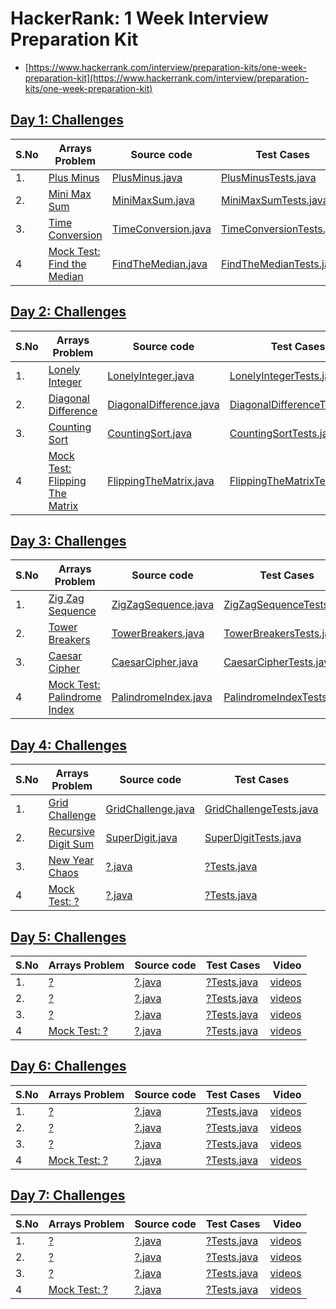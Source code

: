 # HackerRank: 1 Week Interview Preparation Kit
- [https://www.hackerrank.com/interview/preparation-kits/one-week-preparation-kit](https://www.hackerrank.com/interview/preparation-kits/one-week-preparation-kit)


## [Day 1: Challenges](https://www.hackerrank.com/interview/preparation-kits/one-week-preparation-kit/one-week-day-one/)
| S.No | Arrays Problem | Source code | Test Cases  | Video | 
| ------------- | ------------- |-------------|-------------| -----:|
| 1. | [Plus Minus](https://www.hackerrank.com/challenges/one-week-preparation-kit-plus-minus/) | [PlusMinus.java](https://github.com/krishnamanchikalapudi/CodingChallenge.java/blob/develop/src/main/java/solutions/hackerrank/prepkit1week/PlusMinus.java) | [PlusMinusTests.java](https://github.com/krishnamanchikalapudi/CodingChallenge.java/blob/develop/src/test/java/solutions/hackerrank/prepkit1week/unit/PlusMinusTests.java)  |  [videos](https://youtube.com/@DayOneDev)| 
| 2. | [Mini Max Sum](https://www.hackerrank.com/challenges/one-week-preparation-kit-mini-max-sum/) | [MiniMaxSum.java](https://github.com/krishnamanchikalapudi/CodingChallenge.java/blob/develop/src/main/java/solutions/hackerrank/prepkit1week/MiniMaxSum.java) | [MiniMaxSumTests.java](https://github.com/krishnamanchikalapudi/CodingChallenge.java/blob/develop/src/test/java/solutions/hackerrank/prepkit1week/unit/MiniMaxSumTests.java)  |  [videos](https://youtube.com/@DayOneDev)| 
| 3. | [Time Conversion](https://www.hackerrank.com/challenges/one-week-preparation-kit-time-conversion/) | [TimeConversion.java](https://github.com/krishnamanchikalapudi/CodingChallenge.java/blob/develop/src/main/java/solutions/hackerrank/prepkit1week/TimeConversion.java) | [TimeConversionTests.java](https://github.com/krishnamanchikalapudi/CodingChallenge.java/blob/develop/src/test/java/solutions/hackerrank/prepkit1week/unit/TimeConversionTests.java)  |  [videos](https://youtube.com/@DayOneDev)| 
| 4| [Mock Test: Find the Median](https://www.hackerrank.com/interview/preparation-kits/one-week-preparation-kit/one-week-day-one/)| [FindTheMedian.java](https://github.com/krishnamanchikalapudi/CodingChallenge.java/blob/develop/src/main/java/solutions/hackerrank/prepkit1week/FindTheMedian.java) | [FindTheMedianTests.java](https://github.com/krishnamanchikalapudi/CodingChallenge.java/blob/develop/src/test/java/solutions/hackerrank/prepkit1week/unit/FindTheMedianTests.java)  |  [videos](https://youtube.com/@DayOneDev)| 

## [Day 2: Challenges](https://www.hackerrank.com/interview/preparation-kits/one-week-preparation-kit/one-week-day-two/)
| S.No | Arrays Problem | Source code | Test Cases  | Video | 
| ------------- | ------------- |-------------|-------------| -----:|
| 1. | [Lonely Integer](https://www.hackerrank.com/challenges/one-week-preparation-kit-lonely-integer/) | [LonelyInteger.java](https://github.com/krishnamanchikalapudi/CodingChallenge.java/blob/develop/src/main/java/solutions/hackerrank/prepkit1week/LonelyInteger.java) | [LonelyIntegerTests.java](https://github.com/krishnamanchikalapudi/CodingChallenge.java/blob/develop/src/test/java/solutions/hackerrank/prepkit1week/unit/LonelyIntegerTests.java)  |  [videos](https://youtube.com/@DayOneDev)| 
| 2. | [Diagonal Difference](https://www.hackerrank.com/challenges/one-week-preparation-kit-diagonal-difference/) | [DiagonalDifference.java](https://github.com/krishnamanchikalapudi/CodingChallenge.java/blob/develop/src/main/java/solutions/hackerrank/prepkit1week/DiagonalDifference.java) | [DiagonalDifferenceTests.java](https://github.com/krishnamanchikalapudi/CodingChallenge.java/blob/develop/src/test/java/solutions/hackerrank/prepkit1week/unit/DiagonalDifferenceTests.java)  |  [videos](https://youtube.com/@DayOneDev)| 
| 3. | [Counting Sort](https://www.hackerrank.com/challenges/one-week-preparation-kit-countingsort1/) | [CountingSort.java](https://github.com/krishnamanchikalapudi/CodingChallenge.java/blob/develop/src/main/java/solutions/hackerrank/prepkit1week/CountingSort.java) | [CountingSortTests.java](https://github.com/krishnamanchikalapudi/CodingChallenge.java/blob/develop/src/test/java/solutions/hackerrank/prepkit1week/unit/CountingSortTests.java)  |  [videos](https://youtube.com/@DayOneDev)| 
| 4| [Mock Test: Flipping The Matrix](https://www.hackerrank.com/interview/preparation-kits/one-week-preparation-kit/one-week-day-two/) | [FlippingTheMatrix.java](https://github.com/krishnamanchikalapudi/CodingChallenge.java/blob/develop/src/main/java/solutions/hackerrank/prepkit1week/FlippingTheMatrix.java) | [FlippingTheMatrixTests.java](https://github.com/krishnamanchikalapudi/CodingChallenge.java/blob/develop/src/test/java/solutions/hackerrank/prepkit1week/unit/FlippingTheMatrixTests.java)  |  [videos](https://youtube.com/@DayOneDev)| 


## [Day 3: Challenges](https://www.hackerrank.com/interview/preparation-kits/one-week-preparation-kit/one-week-day-three/)
| S.No | Arrays Problem | Source code | Test Cases  | Video | 
| ------------- | ------------- |-------------|-------------| -----:|
| 1. | [Zig Zag Sequence](https://www.hackerrank.com/challenges/one-week-preparation-kit-zig-zag-sequence/) | [ZigZagSequence.java](https://github.com/krishnamanchikalapudi/CodingChallenge.java/blob/develop/src/main/java/solutions/hackerrank/prepkit1week/ZigZagSequence.java) | [ZigZagSequenceTests.java](https://github.com/krishnamanchikalapudi/CodingChallenge.java/blob/develop/src/test/java/solutions/hackerrank/prepkit1week/unit/ZigZagSequenceTests.java)  |  [videos](https://youtube.com/@DayOneDev)| 
| 2. | [Tower Breakers](https://www.hackerrank.com/challenges/one-week-preparation-kit-tower-breakers-1/) | [TowerBreakers.java](https://github.com/krishnamanchikalapudi/CodingChallenge.java/blob/develop/src/main/java/solutions/hackerrank/prepkit1week/TowerBreakers.java) | [TowerBreakersTests.java](https://github.com/krishnamanchikalapudi/CodingChallenge.java/blob/develop/src/test/java/solutions/hackerrank/prepkit1week/unit/TowerBreakersTests.java)  |  [videos](https://youtube.com/@DayOneDev)| 
| 3. | [Caesar Cipher](https://www.hackerrank.com/challenges/one-week-preparation-kit-caesar-cipher-1/) | [CaesarCipher.java](https://github.com/krishnamanchikalapudi/CodingChallenge.java/blob/develop/src/main/java/solutions/hackerrank/prepkit1week/CaesarCipher.java) | [CaesarCipherTests.java](https://github.com/krishnamanchikalapudi/CodingChallenge.java/blob/develop/src/test/java/solutions/hackerrank/prepkit1week/unit/CaesarCipherTests.java)  |  [videos](https://youtube.com/@DayOneDev)| 
| 4| [Mock Test: Palindrome Index](https://www.hackerrank.com/interview/preparation-kits/one-week-preparation-kit/one-week-day-three/) | [PalindromeIndex.java](https://github.com/krishnamanchikalapudi/CodingChallenge.java/blob/develop/src/main/java/solutions/hackerrank/prepkit1week/PalindromeIndex.java) | [PalindromeIndexTests.java](https://github.com/krishnamanchikalapudi/CodingChallenge.java/blob/develop/src/test/java/solutions/hackerrank/prepkit1week/unit/PalindromeIndexTests.java)  |  [videos](https://youtube.com/@DayOneDev)| 

## [Day 4: Challenges](https://www.hackerrank.com/interview/preparation-kits/one-week-preparation-kit/one-week-day-four/)
| S.No | Arrays Problem | Source code | Test Cases  | Video | 
| ------------- | ------------- |-------------|-------------| -----:|
| 1. | [Grid Challenge](https://www.hackerrank.com/challenges/one-week-preparation-kit-grid-challenge/) | [GridChallenge.java](https://github.com/krishnamanchikalapudi/CodingChallenge.java/blob/develop/src/main/java/solutions/hackerrank/prepkit1week/GridChallenge.java) | [GridChallengeTests.java](https://github.com/krishnamanchikalapudi/CodingChallenge.java/blob/develop/src/test/java/solutions/hackerrank/prepkit1week/unit/GridChallengeTests.java)  |  [videos](https://youtube.com/@DayOneDev)| 
| 2. | [Recursive Digit Sum](https://www.hackerrank.com/challenges/one-week-preparation-kit-recursive-digit-sum/) | [SuperDigit.java](https://github.com/krishnamanchikalapudi/CodingChallenge.java/blob/develop/src/main/java/solutions/hackerrank/prepkit1week/SuperDigit.java) | [SuperDigitTests.java](https://github.com/krishnamanchikalapudi/CodingChallenge.java/blob/develop/src/test/java/solutions/hackerrank/prepkit1week/unit/SuperDigitTests.java)  |  [videos](https://youtube.com/@DayOneDev)| 
| 3. | [New Year Chaos](https://www.hackerrank.com/challenges/?/) | [?.java](https://github.com/krishnamanchikalapudi/CodingChallenge.java/blob/develop/src/main/java/solutions/hackerrank/prepkit1week/?.java) | [?Tests.java](https://github.com/krishnamanchikalapudi/CodingChallenge.java/blob/develop/src/test/java/solutions/hackerrank/prepkit1week/unit/?Tests.java)  |  [videos](https://youtube.com/@DayOneDev)| 
| 4|  [Mock Test: ?](https://www.hackerrank.com/interview/preparation-kits/one-week-preparation-kit/one-week-day-four/) | [?.java](https://github.com/krishnamanchikalapudi/CodingChallenge.java/blob/develop/src/main/java/solutions/hackerrank/prepkit1week/?.java) | [?Tests.java](https://github.com/krishnamanchikalapudi/CodingChallenge.java/blob/develop/src/test/java/solutions/hackerrank/prepkit1week/unit/?Tests.java)  |  [videos](https://youtube.com/@DayOneDev)| 

## [Day 5: Challenges](https://www.hackerrank.com/interview/preparation-kits/one-week-preparation-kit/one-week-day-five/)
| S.No | Arrays Problem | Source code | Test Cases  | Video | 
| ------------- | ------------- |-------------|-------------| -----:|
| 1. | [?](https://www.hackerrank.com/challenges/?/) | [?.java](https://github.com/krishnamanchikalapudi/CodingChallenge.java/blob/develop/src/main/java/solutions/hackerrank/prepkit1week/?.java) | [?Tests.java](https://github.com/krishnamanchikalapudi/CodingChallenge.java/blob/develop/src/test/java/solutions/hackerrank/prepkit1week/unit/?Tests.java)  |  [videos](https://youtube.com/@DayOneDev)| 
| 2. | [?](https://www.hackerrank.com/challenges/?/) | [?.java](https://github.com/krishnamanchikalapudi/CodingChallenge.java/blob/develop/src/main/java/solutions/hackerrank/prepkit1week/?.java) | [?Tests.java](https://github.com/krishnamanchikalapudi/CodingChallenge.java/blob/develop/src/test/java/solutions/hackerrank/prepkit1week/unit/?Tests.java)  |  [videos](https://youtube.com/@DayOneDev)| 
| 3. | [?](https://www.hackerrank.com/challenges/?/) | [?.java](https://github.com/krishnamanchikalapudi/CodingChallenge.java/blob/develop/src/main/java/solutions/hackerrank/prepkit1week/?.java) | [?Tests.java](https://github.com/krishnamanchikalapudi/CodingChallenge.java/blob/develop/src/test/java/solutions/hackerrank/prepkit1week/unit/?Tests.java)  |  [videos](https://youtube.com/@DayOneDev)| 
| 4|  [Mock Test: ?](https://www.hackerrank.com/interview/preparation-kits/one-week-preparation-kit/one-week-day-five/) | [?.java](https://github.com/krishnamanchikalapudi/CodingChallenge.java/blob/develop/src/main/java/solutions/hackerrank/prepkit1week/?.java) | [?Tests.java](https://github.com/krishnamanchikalapudi/CodingChallenge.java/blob/develop/src/test/java/solutions/hackerrank/prepkit1week/unit/?Tests.java)  |  [videos](https://youtube.com/@DayOneDev)| 

## [Day 6: Challenges](https://www.hackerrank.com/interview/preparation-kits/one-week-preparation-kit/one-week-day-six/)
| S.No | Arrays Problem | Source code | Test Cases  | Video | 
| ------------- | ------------- |-------------|-------------| -----:|
| 1. | [?](https://www.hackerrank.com/challenges/?/) | [?.java](https://github.com/krishnamanchikalapudi/CodingChallenge.java/blob/develop/src/main/java/solutions/hackerrank/prepkit1week/?.java) | [?Tests.java](https://github.com/krishnamanchikalapudi/CodingChallenge.java/blob/develop/src/test/java/solutions/hackerrank/prepkit1week/unit/?Tests.java)  |  [videos](https://youtube.com/@DayOneDev)| 
| 2. | [?](https://www.hackerrank.com/challenges/?/) | [?.java](https://github.com/krishnamanchikalapudi/CodingChallenge.java/blob/develop/src/main/java/solutions/hackerrank/prepkit1week/?.java) | [?Tests.java](https://github.com/krishnamanchikalapudi/CodingChallenge.java/blob/develop/src/test/java/solutions/hackerrank/prepkit1week/unit/?Tests.java)  |  [videos](https://youtube.com/@DayOneDev)| 
| 3. | [?](https://www.hackerrank.com/challenges/?/) | [?.java](https://github.com/krishnamanchikalapudi/CodingChallenge.java/blob/develop/src/main/java/solutions/hackerrank/prepkit1week/?.java) | [?Tests.java](https://github.com/krishnamanchikalapudi/CodingChallenge.java/blob/develop/src/test/java/solutions/hackerrank/prepkit1week/unit/?Tests.java)  |  [videos](https://youtube.com/@DayOneDev)| 
| 4|  [Mock Test: ?](https://www.hackerrank.com/interview/preparation-kits/one-week-preparation-kit/one-week-day-six/) | [?.java](https://github.com/krishnamanchikalapudi/CodingChallenge.java/blob/develop/src/main/java/solutions/hackerrank/prepkit1week/?.java) | [?Tests.java](https://github.com/krishnamanchikalapudi/CodingChallenge.java/blob/develop/src/test/java/solutions/hackerrank/prepkit1week/unit/?Tests.java)  |  [videos](https://youtube.com/@DayOneDev)| 

## [Day 7: Challenges](https://www.hackerrank.com/interview/preparation-kits/one-week-preparation-kit/one-week-day-seven/)
| S.No | Arrays Problem | Source code | Test Cases  | Video | 
| ------------- | ------------- |-------------|-------------| -----:|
| 1. | [?](https://www.hackerrank.com/challenges/?/) | [?.java](https://github.com/krishnamanchikalapudi/CodingChallenge.java/blob/develop/src/main/java/solutions/hackerrank/prepkit1week/?.java) | [?Tests.java](https://github.com/krishnamanchikalapudi/CodingChallenge.java/blob/develop/src/test/java/solutions/hackerrank/prepkit1week/unit/?Tests.java)  |  [videos](https://youtube.com/@DayOneDev)| 
| 2. | [?](https://www.hackerrank.com/challenges/?/) | [?.java](https://github.com/krishnamanchikalapudi/CodingChallenge.java/blob/develop/src/main/java/solutions/hackerrank/prepkit1week/?.java) | [?Tests.java](https://github.com/krishnamanchikalapudi/CodingChallenge.java/blob/develop/src/test/java/solutions/hackerrank/prepkit1week/unit/?Tests.java)  |  [videos](https://youtube.com/@DayOneDev)| 
| 3. | [?](https://www.hackerrank.com/challenges/?/) | [?.java](https://github.com/krishnamanchikalapudi/CodingChallenge.java/blob/develop/src/main/java/solutions/hackerrank/prepkit1week/?.java) | [?Tests.java](https://github.com/krishnamanchikalapudi/CodingChallenge.java/blob/develop/src/test/java/solutions/hackerrank/prepkit1week/unit/?Tests.java)  |  [videos](https://youtube.com/@DayOneDev)| 
| 4|  [Mock Test: ?](https://www.hackerrank.com/interview/preparation-kits/one-week-preparation-kit/one-week-day-seven/) | [?.java](https://github.com/krishnamanchikalapudi/CodingChallenge.java/blob/develop/src/main/java/solutions/hackerrank/prepkit1week/?.java) | [?Tests.java](https://github.com/krishnamanchikalapudi/CodingChallenge.java/blob/develop/src/test/java/solutions/hackerrank/prepkit1week/unit/?Tests.java)  |  [videos](https://youtube.com/@DayOneDev)| 

<!--

| ?. | [?](https://www.hackerrank.com/challenges/?/) | [?.java](https://github.com/krishnamanchikalapudi/CodingChallenge.java/blob/develop/src/main/java/solutions/hackerrank/prepkit1week/?.java) | [?Tests.java](https://github.com/krishnamanchikalapudi/CodingChallenge.java/blob/develop/src/test/java/solutions/hackerrank/prepkit1week/unit/?Tests.java)  |  [videos](https://youtube.com/@DayOneDev)| 

| 4|  [Mock Test: ?]()  [?.java](https://github.com/krishnamanchikalapudi/CodingChallenge.java/blob/develop/src/main/java/solutions/hackerrank/prepkit1week/?.java) | [?Tests.java](https://github.com/krishnamanchikalapudi/CodingChallenge.java/blob/develop/src/test/java/solutions/hackerrank/prepkit1week/unit/?Tests.java)  |  [videos](https://youtube.com/@DayOneDev)| 
-->